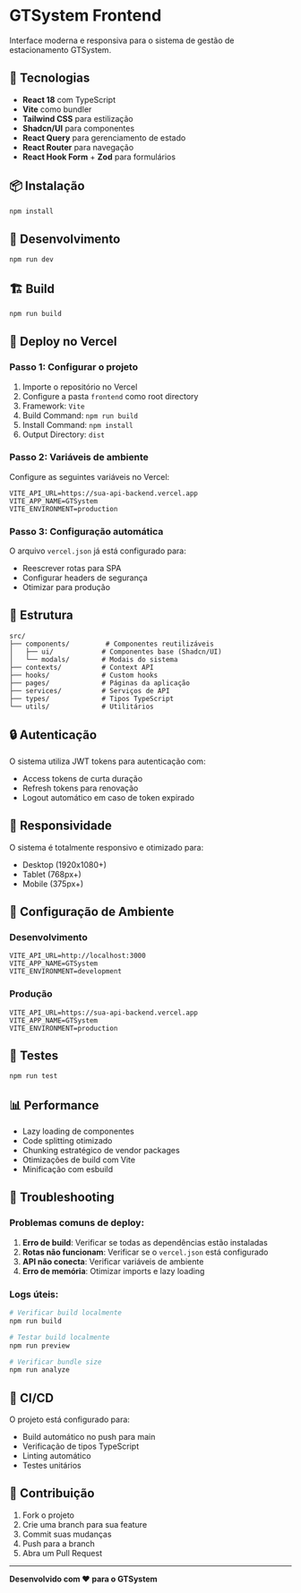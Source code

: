 # GTSystem Frontend

Interface moderna e responsiva para o sistema de gestão de estacionamento GTSystem.

## 🚀 Tecnologias

- **React 18** com TypeScript
- **Vite** como bundler
- **Tailwind CSS** para estilização
- **Shadcn/UI** para componentes
- **React Query** para gerenciamento de estado
- **React Router** para navegação
- **React Hook Form** + **Zod** para formulários

## 📦 Instalação

```bash
npm install
```

## 🔧 Desenvolvimento

```bash
npm run dev
```

## 🏗️ Build

```bash
npm run build
```

## 🚀 Deploy no Vercel

### Passo 1: Configurar o projeto
1. Importe o repositório no Vercel
2. Configure a pasta `frontend` como root directory
3. Framework: `Vite`
4. Build Command: `npm run build`
5. Install Command: `npm install`
6. Output Directory: `dist`

### Passo 2: Variáveis de ambiente
Configure as seguintes variáveis no Vercel:

```
VITE_API_URL=https://sua-api-backend.vercel.app
VITE_APP_NAME=GTSystem
VITE_ENVIRONMENT=production
```

### Passo 3: Configuração automática
O arquivo `vercel.json` já está configurado para:
- Reescrever rotas para SPA
- Configurar headers de segurança
- Otimizar para produção

## 📁 Estrutura

```
src/
├── components/         # Componentes reutilizáveis
│   ├── ui/            # Componentes base (Shadcn/UI)
│   └── modals/        # Modais do sistema
├── contexts/          # Context API
├── hooks/             # Custom hooks
├── pages/             # Páginas da aplicação
├── services/          # Serviços de API
├── types/             # Tipos TypeScript
└── utils/             # Utilitários
```

## 🔒 Autenticação

O sistema utiliza JWT tokens para autenticação com:
- Access tokens de curta duração
- Refresh tokens para renovação
- Logout automático em caso de token expirado

## 📱 Responsividade

O sistema é totalmente responsivo e otimizado para:
- Desktop (1920x1080+)
- Tablet (768px+)
- Mobile (375px+)

## 🔧 Configuração de Ambiente

### Desenvolvimento
```env
VITE_API_URL=http://localhost:3000
VITE_APP_NAME=GTSystem
VITE_ENVIRONMENT=development
```

### Produção
```env
VITE_API_URL=https://sua-api-backend.vercel.app
VITE_APP_NAME=GTSystem
VITE_ENVIRONMENT=production
```

## 🧪 Testes

```bash
npm run test
```

## 📊 Performance

- Lazy loading de componentes
- Code splitting otimizado
- Chunking estratégico de vendor packages
- Otimizações de build com Vite
- Minificação com esbuild

## 🐛 Troubleshooting

### Problemas comuns de deploy:

1. **Erro de build**: Verificar se todas as dependências estão instaladas
2. **Rotas não funcionam**: Verificar se o `vercel.json` está configurado
3. **API não conecta**: Verificar variáveis de ambiente
4. **Erro de memória**: Otimizar imports e lazy loading

### Logs úteis:

```bash
# Verificar build localmente
npm run build

# Testar build localmente
npm run preview

# Verificar bundle size
npm run analyze
```

## 🔄 CI/CD

O projeto está configurado para:
- Build automático no push para main
- Verificação de tipos TypeScript
- Linting automático
- Testes unitários

## 📝 Contribuição

1. Fork o projeto
2. Crie uma branch para sua feature
3. Commit suas mudanças
4. Push para a branch
5. Abra um Pull Request

---

**Desenvolvido com ❤️ para o GTSystem**
